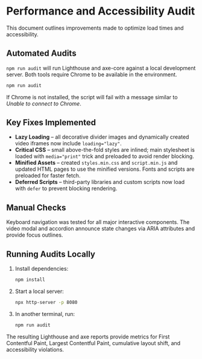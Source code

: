 # Performance and Accessibility Audit

This document outlines improvements made to optimize load times and accessibility.

## Automated Audits

`npm run audit` will run Lighthouse and axe-core against a local development server. Both tools require Chrome to be available in the environment.

```bash
npm run audit
```

If Chrome is not installed, the script will fail with a message similar to *Unable to connect to Chrome*.

## Key Fixes Implemented

- **Lazy Loading** – all decorative divider images and dynamically created video iframes now include `loading="lazy"`.
- **Critical CSS** – small above-the-fold styles are inlined; main stylesheet is loaded with `media="print"` trick and preloaded to avoid render blocking.
- **Minified Assets** – created `styles.min.css` and `script.min.js` and updated HTML pages to use the minified versions. Fonts and scripts are preloaded for faster fetch.
- **Deferred Scripts** – third-party libraries and custom scripts now load with `defer` to prevent blocking rendering.

## Manual Checks

Keyboard navigation was tested for all major interactive components. The video modal and accordion announce state changes via ARIA attributes and provide focus outlines.

## Running Audits Locally

1. Install dependencies:
   ```bash
   npm install
   ```
2. Start a local server:
   ```bash
   npx http-server -p 8080
   ```
3. In another terminal, run:
   ```bash
   npm run audit
   ```

The resulting Lighthouse and axe reports provide metrics for First Contentful Paint, Largest Contentful Paint, cumulative layout shift, and accessibility violations.
